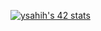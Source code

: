 [![ysahih's 42 stats](https://badge.mediaplus.ma/binary/ysahih)](https://github.com/ysahih/badge42)
